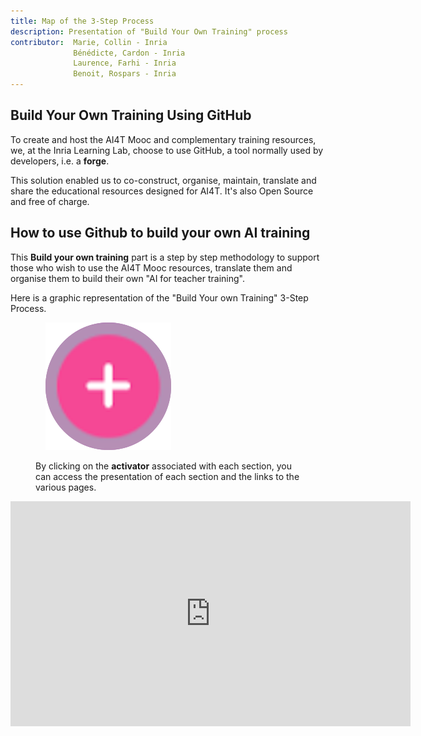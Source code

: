 ```yaml
---
title: Map of the 3-Step Process
description: Presentation of "Build Your Own Training" process
contributor:  Marie, Collin - Inria
              Bénédicte, Cardon - Inria
              Laurence, Farhi - Inria
              Benoit, Rospars - Inria
---
```


## Build Your Own Training Using GitHub

To create and host the AI4T Mooc and complementary training resources, we, at the Inria Learning Lab, choose to use GitHub, a tool normally used by developers, i.e. a **forge**.

This solution enabled us to co-construct, organise, maintain, translate and share the educational resources designed for AI4T. It's also Open Source and free of charge.

## How to use Github to build your own AI training

This **Build your own training** part is a step by step methodology to support those who wish to use the AI4T Mooc resources, translate them and organise them to build their own "AI for teacher training".

Here is a graphic representation of the "Build Your own Training" 3-Step Process.

<figure class="inline-image">
    <img src="Images/3-0-Activateur-BYOT-map.png" alt="Activator on the BYOT map.">
    <p>By clicking on the <b>activator</b> associated with each section, you can access the presentation of each section and the links to the various pages.</p>
</figure>

<center><iframe width="640" height="360" src="https://view.genial.ly/652ff049875a8100113b8bc6" frameborder="0" allowfullscreen></iframe></center>
